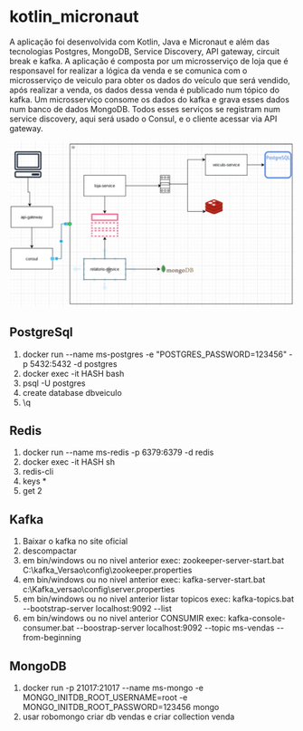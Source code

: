 # kotlin_micronaut

A aplicação foi desenvolvida com Kotlin, Java e Micronaut e além das tecnologias Postgres, MongoDB, Service Discovery, API gateway, circuit break e kafka. A aplicação é composta por um microsserviço de loja que é responsavel for realizar a lógica da venda e se comunica com o microsserviço de veiculo para obter os dados do veículo que será vendido, após realizar a venda, os dados dessa venda é publicado num tópico do kafka. Um microsserviço consome os dados do kafka e grava esses dados num banco de dados MongoDB. Todos esses serviços se registram num service discovery, aqui será usado o Consul, e o cliente acessar via API gateway.

![img.png](img.png)


## PostgreSql 

1. docker run --name ms-postgres -e "POSTGRES_PASSWORD=123456" -p 5432:5432 -d postgres
2. docker exec -it HASH bash  
3. psql -U postgres
3. create database dbveiculo
4. \q

## Redis

1. docker run --name ms-redis -p 6379:6379 -d redis  
2. docker exec -it HASH sh
3. redis-cli
4. keys *
5. get 2


## Kafka

1. Baixar o kafka no site oficial
2. descompactar
3. em bin/windows ou no nivel anterior exec: zookeeper-server-start.bat C:\kafka_Versao\config\zookeeper.properties
4. em bin/windows ou no nivel anterior exec: kafka-server-start.bat c:\Kafka_versao\config\server.properties
5. em bin/windows ou no nivel anterior listar topicos exec: kafka-topics.bat --bootstrap-server localhost:9092 --list
6. em bin/windows ou no nivel anterior CONSUMIR exec: kafka-console-consumer.bat --boostrap-server localhost:9092 --topic ms-vendas --from-beginning

## MongoDB
1. docker run -p 21017:21017 --name ms-mongo -e MONGO_INITDB_ROOT_USERNAME=root -e MONGO_INITDB_ROOT_PASSWORD=123456 mongo
2. usar robomongo criar db vendas e criar collection venda